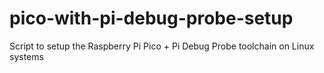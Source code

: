 # pico-with-pi-debug-probe-setup
Script to setup the Raspberry Pi Pico + Pi Debug Probe toolchain on Linux systems
